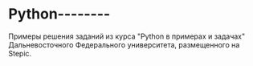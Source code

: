 # Python--------
Примеры решения заданий из курса "Python в примерах и задачах" Дальневосточного Федерального университета, размещенного на Stepic.
